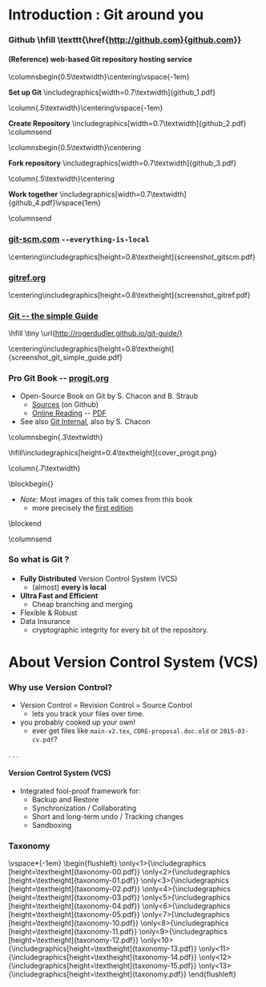 
# Introduction : Git around you #

### Github \hfill \texttt{\href{http://github.com}{github.com}} ###

#### (Reference) web-based Git repository hosting service ####

\columnsbegin{0.5\textwidth}\centering\vspace{-1em}

**Set up Git**
\includegraphics[width=0.7\textwidth]{github_1.pdf}

\column{.5\textwidth}\centering\vspace{-1em}

**Create Repository**
\includegraphics[width=0.7\textwidth]{github_2.pdf}
\columnsend

\columnsbegin{0.5\textwidth}\centering

**Fork repository**
\includegraphics[width=0.7\textwidth]{github_3.pdf}

\column{.5\textwidth}\centering

**Work together**
\includegraphics[width=0.7\textwidth]{github_4.pdf}\vspace{1em}

\columnsend



### [git-scm.com](https://git-scm.com/) `--everything-is-local` ###

\centering\includegraphics[height=0.8\textheight]{screenshot_gitscm.pdf}


### [gitref.org](http://gitref.org/) ###

\centering\includegraphics[height=0.8\textheight]{screenshot_gitref.pdf}

### [Git -- the simple Guide](http://rogerdudler.github.io/git-guide/) ###

\hfill \tiny \url{http://rogerdudler.github.io/git-guide/}

\centering\includegraphics[height=0.8\textheight]{screenshot_git_simple_guide.pdf}


### Pro Git Book -- [progit.org](https://progit.org/) ###

* Open-Source Book on Git by S. Chacon and B. Straub
    - [Sources](https://github.com/progit/progit2) (on Github)
    - [Online Reading](http://git-scm.com/book/en/v2) -- [PDF](https://progit2.s3.amazonaws.com/en/2015-05-31-24e8b/progit-en.519.pdf)
* See also [Git Internal](http://opcode.org/peepcode-git.pdf), also by S. Chacon

\columnsbegin{.3\textwidth}

\hfill\includegraphics[height=0.4\textheight]{cover_progit.png}

\column{.7\textwidth}

\blockbegin{}

* _Note_: Most images of this talk comes from this book
    - more precisely the [first edition](https://github.com/progit/progit/)

\blockend

\columnsend

### So what is Git ?  ###

#### 

* __Fully Distributed__ Version Control System (VCS)
    - (almost) **every is local**
* __Ultra Fast and Efficient__
	- Cheap branching and merging
* Flexible \& Robust
* Data Insurance
    - cryptographic integrity for every bit of the repository.







# About Version Control System (VCS) #

### Why use Version Control? ###

* Version Control = Revision Control = Source Control
    - lets you track your files over time.
* you probably cooked up your own!
    - ever get files like `main-v2.tex`, `CORE-proposal.doc.old` or `2015-03-cv.pdf`?

. . .

#### Version Control System (VCS)

* Integrated fool-proof framework for:
    - Backup and Restore
	- Synchronization / Collaborating
	- Short and long-term undo / Tracking changes
	- Sandboxing


### Taxonomy

\vspace*{-1em}
\begin{flushleft}
\only<1>{\includegraphics [height=\textheight]{taxonomy-00.pdf}}
\only<2>{\includegraphics [height=\textheight]{taxonomy-01.pdf}}
\only<3>{\includegraphics [height=\textheight]{taxonomy-02.pdf}}
\only<4>{\includegraphics [height=\textheight]{taxonomy-03.pdf}}
\only<5>{\includegraphics [height=\textheight]{taxonomy-04.pdf}}
\only<6>{\includegraphics [height=\textheight]{taxonomy-05.pdf}}
\only<7>{\includegraphics [height=\textheight]{taxonomy-10.pdf}}
\only<8>{\includegraphics [height=\textheight]{taxonomy-11.pdf}}
\only<9>{\includegraphics [height=\textheight]{taxonomy-12.pdf}}
\only<10>{\includegraphics[height=\textheight]{taxonomy-13.pdf}}
\only<11>{\includegraphics[height=\textheight]{taxonomy-14.pdf}}
\only<12>{\includegraphics[height=\textheight]{taxonomy-15.pdf}}
\only<13>{\includegraphics[height=\textheight]{taxonomy.pdf}}
\end{flushleft}
